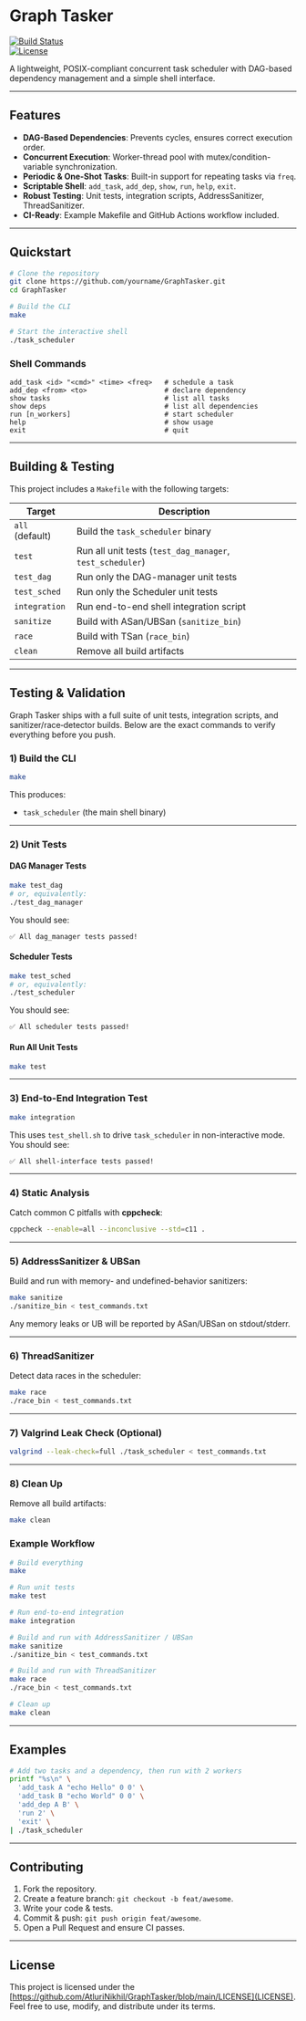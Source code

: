 # Graph Tasker

[![Build Status](https://img.shields.io/badge/build-passing-brightgreen)](#)  
[![License](https://img.shields.io/badge/license-MIT-blue)](LICENSE)

A lightweight, POSIX-compliant concurrent task scheduler with DAG-based dependency management and a simple shell interface.

---

## Features

- **DAG-Based Dependencies**: Prevents cycles, ensures correct execution order.  
- **Concurrent Execution**: Worker-thread pool with mutex/condition-variable synchronization.  
- **Periodic & One-Shot Tasks**: Built-in support for repeating tasks via `freq`.  
- **Scriptable Shell**: `add_task`, `add_dep`, `show`, `run`, `help`, `exit`.  
- **Robust Testing**: Unit tests, integration scripts, AddressSanitizer, ThreadSanitizer.  
- **CI-Ready**: Example Makefile and GitHub Actions workflow included.

---

## Quickstart

```bash
# Clone the repository
git clone https://github.com/yourname/GraphTasker.git
cd GraphTasker

# Build the CLI
make

# Start the interactive shell
./task_scheduler
````

### Shell Commands

```text
add_task <id> "<cmd>" <time> <freq>   # schedule a task
add_dep <from> <to>                   # declare dependency
show tasks                            # list all tasks
show deps                             # list all dependencies
run [n_workers]                       # start scheduler
help                                  # show usage
exit                                  # quit
```

---

## Building & Testing

This project includes a `Makefile` with the following targets:

| Target          | Description                                               |
| --------------- | --------------------------------------------------------- |
| `all` (default) | Build the `task_scheduler` binary                         |
| `test`          | Run all unit tests (`test_dag_manager`, `test_scheduler`) |
| `test_dag`      | Run only the DAG-manager unit tests                       |
| `test_sched`    | Run only the Scheduler unit tests                         |
| `integration`   | Run end-to-end shell integration script                   |
| `sanitize`      | Build with ASan/UBSan (`sanitize_bin`)                    |
| `race`          | Build with TSan (`race_bin`)                              |
| `clean`         | Remove all build artifacts                                |

---

## Testing & Validation

Graph Tasker ships with a full suite of unit tests, integration scripts, and sanitizer/race‐detector builds. Below are the exact commands to verify everything before you push.

### 1) Build the CLI

```bash
make
````

This produces:

* `task_scheduler` (the main shell binary)

---

### 2) Unit Tests

#### DAG Manager Tests

```bash
make test_dag
# or, equivalently:
./test_dag_manager
```

You should see:

```
✅ All dag_manager tests passed!
```

#### Scheduler Tests

```bash
make test_sched
# or, equivalently:
./test_scheduler
```

You should see:

```
✅ All scheduler tests passed!
```

#### Run All Unit Tests

```bash
make test
```

---

### 3) End-to-End Integration Test

```bash
make integration
```

This uses `test_shell.sh` to drive `task_scheduler` in non-interactive mode. You should see:

```
✅ All shell-interface tests passed!
```

---

### 4) Static Analysis

Catch common C pitfalls with **cppcheck**:

```bash
cppcheck --enable=all --inconclusive --std=c11 .
```

---

### 5) AddressSanitizer & UBSan

Build and run with memory- and undefined-behavior sanitizers:

```bash
make sanitize
./sanitize_bin < test_commands.txt
```

Any memory leaks or UB will be reported by ASan/UBSan on stdout/stderr.

---

### 6) ThreadSanitizer

Detect data races in the scheduler:

```bash
make race
./race_bin < test_commands.txt
```

---

### 7) Valgrind Leak Check (Optional)

```bash
valgrind --leak-check=full ./task_scheduler < test_commands.txt
```

---

### 8) Clean Up

Remove all build artifacts:

```bash
make clean
```


### Example Workflow

```bash
# Build everything
make

# Run unit tests
make test

# Run end-to-end integration
make integration

# Build and run with AddressSanitizer / UBSan
make sanitize
./sanitize_bin < test_commands.txt

# Build and run with ThreadSanitizer
make race
./race_bin < test_commands.txt

# Clean up
make clean
```

---

## Examples

```bash
# Add two tasks and a dependency, then run with 2 workers
printf "%s\n" \
  'add_task A "echo Hello" 0 0' \
  'add_task B "echo World" 0 0' \
  'add_dep A B' \
  'run 2' \
  'exit' \
| ./task_scheduler
```

---

## Contributing

1. Fork the repository.
2. Create a feature branch: `git checkout -b feat/awesome`.
3. Write your code & tests.
4. Commit & push: `git push origin feat/awesome`.
5. Open a Pull Request and ensure CI passes.

---

## License

This project is licensed under the [https://github.com/AtluriNikhil/GraphTasker/blob/main/LICENSE](LICENSE).
Feel free to use, modify, and distribute under its terms.